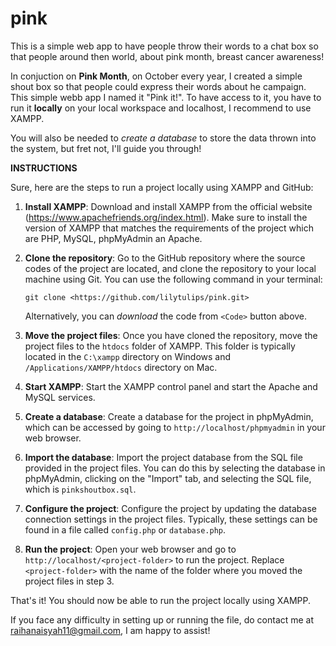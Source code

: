# pink
This is a simple web app to have people throw their words to a chat box so that people around then world, about pink month, breast cancer awareness!

In conjuction on **Pink Month**, on October every year, I created a simple shout box so that people could express their words about he campaign. This simple webb app I named it "Pink it!". To have access to it, you have to run it **locally** on your local workspace and localhost, I recommend to use XAMPP.

You will also be needed to _create a database_ to store the data thrown into the system, but fret not, I'll guide you through!

**INSTRUCTIONS**

Sure, here are the steps to run a project locally using XAMPP and GitHub:

1. **Install XAMPP**: Download and install XAMPP from the official website (https://www.apachefriends.org/index.html). Make sure to install the version of XAMPP that matches the requirements of the project which are PHP, MySQL, phpMyAdmin an Apache.

2. **Clone the repository**: Go to the GitHub repository where the source codes of the project are located, and clone the repository to your local machine using Git. You can use the following command in your terminal:

   ```
   git clone <https://github.com/lilytulips/pink.git>
   ```
   
   Alternatively, you can _download_ the code from `<Code>` button above.

3. **Move the project files**: Once you have cloned the repository, move the project files to the `htdocs` folder of XAMPP. This folder is typically located in the `C:\xampp` directory on Windows and `/Applications/XAMPP/htdocs` directory on Mac.

4. **Start XAMPP**: Start the XAMPP control panel and start the Apache and MySQL services.

5. **Create a database**: Create a database for the project in phpMyAdmin, which can be accessed by going to `http://localhost/phpmyadmin` in your web browser.

6. **Import the database**: Import the project database from the SQL file provided in the project files. You can do this by selecting the database in phpMyAdmin, clicking on the "Import" tab, and selecting the SQL file, which is `pinkshoutbox.sql`.

7. **Configure the project**: Configure the project by updating the database connection settings in the project files. Typically, these settings can be found in a file called `config.php` or `database.php`.

8. **Run the project**: Open your web browser and go to `http://localhost/<project-folder>` to run the project. Replace `<project-folder>` with the name of the folder where you moved the project files in step 3.

That's it! You should now be able to run the project locally using XAMPP.
  
 If you face any difficulty in setting up or running the file, do contact me at raihanaisyah11@gmail.com, I am happy to assist!
